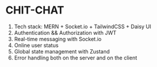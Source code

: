 ﻿# CHIT-CHAT

1. Tech stack: MERN + Socket.io + TailwindCSS + Daisy UI
2. Authentication && Authorization with JWT
3. Real-time messaging with Socket.io
4. Online user status
5. Global state management with Zustand
6. Error handling both on the server and on the client

